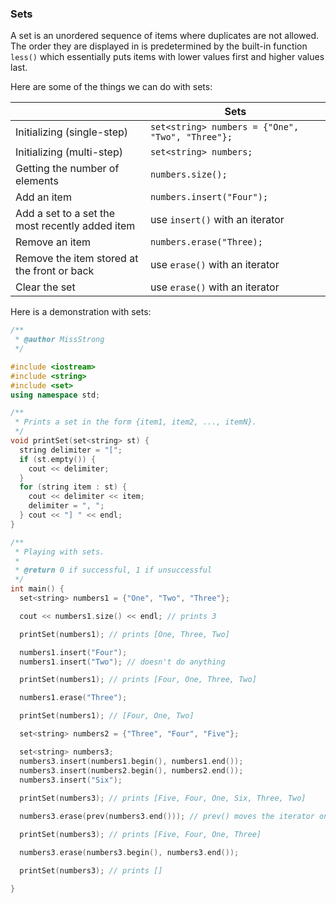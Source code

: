 <!-- # [Link to video.]() -->

### Sets

A set is an unordered sequence of items where duplicates are not allowed. The order they are displayed in is predetermined by the built-in function `less()` which essentially puts items with lower values first and higher values last.

Here are some of the things we can do with sets:

| | Sets | 
| --- | --- |
| Initializing (single-step) | `set<string> numbers = {"One", "Two", "Three"};` | 
| Initializing (multi-step) | `set<string> numbers;` | 
| Getting the number of elements | `numbers.size();` | 
| Add an item | `numbers.insert("Four");` | 
| Add a set to a set the most recently added item | use `insert()` with an iterator | 
| Remove an item | `numbers.erase("Three);` | 
| Remove the item stored at the front or back | use `erase()` with an iterator | 
| Clear the set | use `erase()` with an iterator | 

Here is a demonstration with sets:

```cpp
/**
 * @author MissStrong
 */

#include <iostream>
#include <string>
#include <set>
using namespace std;

/**
 * Prints a set in the form {item1, item2, ..., itemN}.
 */
void printSet(set<string> st) {
  string delimiter = "[";
  if (st.empty()) {
    cout << delimiter;
  }
  for (string item : st) {
    cout << delimiter << item;
    delimiter = ", ";
  } cout << "] " << endl;
}

/**
 * Playing with sets.
 *
 * @return 0 if successful, 1 if unsuccessful
 */
int main() {
  set<string> numbers1 = {"One", "Two", "Three"};

  cout << numbers1.size() << endl; // prints 3

  printSet(numbers1); // prints [One, Three, Two] 

  numbers1.insert("Four");
  numbers1.insert("Two"); // doesn't do anything

  printSet(numbers1); // prints [Four, One, Three, Two]

  numbers1.erase("Three");

  printSet(numbers1); // [Four, One, Two] 

  set<string> numbers2 = {"Three", "Four", "Five"};

  set<string> numbers3;
  numbers3.insert(numbers1.begin(), numbers1.end());
  numbers3.insert(numbers2.begin(), numbers2.end());
  numbers3.insert("Six");
  
  printSet(numbers3); // prints [Five, Four, One, Six, Three, Two] 

  numbers3.erase(prev(numbers3.end())); // prev() moves the iterator one spot back since end() goes one spot too far

  printSet(numbers3); // prints [Five, Four, One, Three] 

  numbers3.erase(numbers3.begin(), numbers3.end());

  printSet(numbers3); // prints []

}
```
